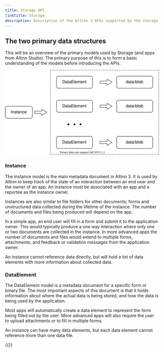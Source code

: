 ```yaml
---
title: Storage API
linktitle: Storage
description: Description of the Altinn 3 APIs supported by the storage component in the Altinn 3 Platform
---
```


## The two primary data structures

This will be an overview of the primary models used by Storage (and apps from Altinn Studio). The primary purpose of
this is to form a basic understanding of the models before introducing the APIs.

![Instance](instance.drawio.svg "An instance can contain many data elements. Each data element must refer to a single data file.")

### Instance

The instance model is the main metadata document in Altinn 3. It is used by Altinn to keep track of the state of an
interaction between an end user and the owner of an app. An instance must be associated with an app and a reportee
as the instance owner.

Instances are also similar to file folders for other documents; forms and unstructured data collected during the
lifetime of the instance. The number of documents and files being produced will depend on the app. 

In a simple app, an end user will fill in a form and submit it to the application owner. This would typically produce
a one way interaction where only one or two documents are collected in the instance. In more advanced apps the number
of documents and files would extend to multiple forms, attachments, and feedback or validation messages from the
application owner. 

An instance cannot reference data directly, but will hold a list of data elements with more information about collected
data.

### DataElement

The DataElement model is a metadata document for a specific form or binary file. The most important aspects of this
document is that it holds information about where the actual data is being stored, and how the data is being used by
the application. 

Most apps will automatically create a data element to represent the form being filled out by the user. More advanced
apps will also require the user to upload attachments or to fill in multiple forms.

An instance can have many data elements, but each data element cannot reference more than one data file.

{{<children />}}